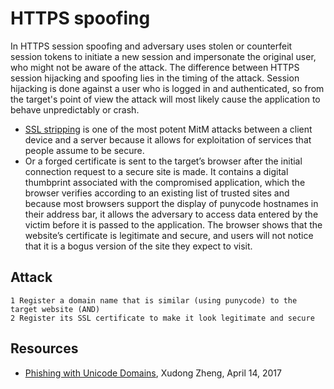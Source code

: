# HTTPS spoofing


In HTTPS session spoofing and adversary uses stolen or counterfeit session tokens to initiate a new session and impersonate the original user, who might not be aware of the attack. The difference between HTTPS session hijacking and spoofing lies in the timing of the attack. Session hijacking is done against a user who is logged in and authenticated, so from the target's point of view the attack will most likely cause the application to behave unpredictably or crash.
* [SSL stripping](SSL-stripping.md) is one of the most potent MitM attacks between a client device and a server because it allows for exploitation of services that people assume to be secure.
* Or a forged certificate is sent to the target’s browser after the initial connection request to a secure site is made. It contains a digital thumbprint associated with the compromised application, which the browser verifies according to an existing list of trusted sites and because most browsers support the display of punycode hostnames in their address bar, it allows the adversary to access data entered by the victim before it is passed to the application. The browser shows that the website’s certificate is legitimate and secure, and users will not notice that it is a bogus version of the site they expect to visit.

## Attack

```
1 Register a domain name that is similar (using punycode) to the target website (AND)
2 Register its SSL certificate to make it look legitimate and secure
```

## Resources

* [Phishing with Unicode Domains](https://www.xudongz.com/blog/2017/idn-phishing/), Xudong Zheng, April 14, 2017

